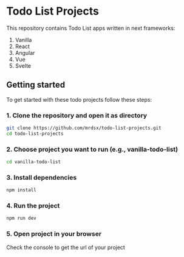 # Todo List Projects

This repository contains Todo List apps written in next frameworks:

1. Vanilla
2. React
3. Angular
4. Vue
5. Svelte

## Getting started

To get started with these todo projects follow these steps:

### 1. Clone the repository and open it as directory

```bash
git clone https://github.com/mrdsx/todo-list-projects.git
cd todo-list-projects
```

### 2. Choose project you want to run (e.g., vanilla-todo-list)

```bash
cd vanilla-todo-list
```

### 3. Install dependencies

```bash
npm install
```

### 4. Run the project

```bash
npm run dev
```

### 5. Open project in your browser

Check the console to get the url of your project

